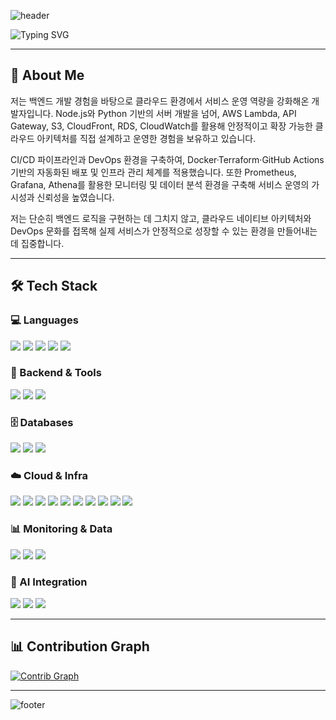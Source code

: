 <!-- Header -->
![header](https://capsule-render.vercel.app/api?type=waving&color=gradient&customColorList=10&height=180&text=Welcome%20to%20Yujin's%20GitHub!&fontSize=40&animation=twinkling&fontAlign=50&fontAlignY=40)

<!-- Typing Animation -->
![Typing SVG](https://readme-typing-svg.demolab.com?font=Fira+Code&weight=500&size=24&pause=1000&color=00CFFF&center=true&vCenter=true&width=500&lines=Backend+Developer;Cloud+Engineer+in+progress)

---

## 👋 About Me
저는 백엔드 개발 경험을 바탕으로 클라우드 환경에서 서비스 운영 역량을 강화해온 개발자입니다.
Node.js와 Python 기반의 서버 개발을 넘어, AWS Lambda, API Gateway, S3, CloudFront, RDS, CloudWatch를 활용해 안정적이고 확장 가능한 클라우드 아키텍처를 직접 설계하고 운영한 경험을 보유하고 있습니다.

CI/CD 파이프라인과 DevOps 환경을 구축하여, Docker·Terraform·GitHub Actions 기반의 자동화된 배포 및 인프라 관리 체계를 적용했습니다.
또한 Prometheus, Grafana, Athena를 활용한 모니터링 및 데이터 분석 환경을 구축해 서비스 운영의 가시성과 신뢰성을 높였습니다.

저는 단순히 백엔드 로직을 구현하는 데 그치지 않고, 클라우드 네이티브 아키텍처와 DevOps 문화를 접목해 실제 서비스가 안정적으로 성장할 수 있는 환경을 만들어내는 데 집중합니다.  

---

## 🛠 Tech Stack

### 💻 Languages
<p>
  <img src="https://img.shields.io/badge/Node.js-339933?style=for-the-badge&logo=nodedotjs&logoColor=white"/>
  <img src="https://img.shields.io/badge/Python-3776AB?style=for-the-badge&logo=python&logoColor=white"/>
  <img src="https://img.shields.io/badge/Java-007396?style=for-the-badge&logo=openjdk&logoColor=white"/>
  <img src="https://img.shields.io/badge/C++-00599C?style=for-the-badge&logo=cplusplus&logoColor=white"/>
  <img src="https://img.shields.io/badge/SQL-003B57?style=for-the-badge&logo=postgresql&logoColor=white"/>
</p>

### 🚀 Backend & Tools
<p>
  <img src="https://img.shields.io/badge/Express.js-000000?style=for-the-badge&logo=express&logoColor=white"/>
  <img src="https://img.shields.io/badge/FastAPI-009688?style=for-the-badge&logo=fastapi&logoColor=white"/>
  <img src="https://img.shields.io/badge/PM2-2B037A?style=for-the-badge&logo=pm2&logoColor=white"/>
</p>

### 🗄 Databases
<p>
  <img src="https://img.shields.io/badge/PostgreSQL-4169E1?style=for-the-badge&logo=postgresql&logoColor=white"/>
  <img src="https://img.shields.io/badge/MySQL-4479A1?style=for-the-badge&logo=mysql&logoColor=white"/>
  <img src="https://img.shields.io/badge/Redis-DC382D?style=for-the-badge&logo=redis&logoColor=white"/>
</p>

### ☁️ Cloud & Infra
<p>
  <img src="https://img.shields.io/badge/AWS%20EC2-FF9900?style=for-the-badge&logo=amazonec2&logoColor=white"/>
  <img src="https://img.shields.io/badge/AWS%20Lambda-FF9900?style=for-the-badge&logo=awslambda&logoColor=white"/>
  <img src="https://img.shields.io/badge/API%20Gateway-FF4F00?style=for-the-badge&logo=amazonapigateway&logoColor=white"/>
  <img src="https://img.shields.io/badge/AWS%20S3-569A31?style=for-the-badge&logo=amazons3&logoColor=white"/>
  <img src="https://img.shields.io/badge/CloudFront-005571?style=for-the-badge&logo=amazoncloudfront&logoColor=white"/>
  <img src="https://img.shields.io/badge/AWS%20RDS-527FFF?style=for-the-badge&logo=amazonrds&logoColor=white"/>
  <img src="https://img.shields.io/badge/AWS%20CloudWatch-FF4F8B?style=for-the-badge&logo=amazoncloudwatch&logoColor=white"/>
  <img src="https://img.shields.io/badge/Docker-2496ED?style=for-the-badge&logo=docker&logoColor=white"/>
  <img src="https://img.shields.io/badge/Terraform-7B42BC?style=for-the-badge&logo=terraform&logoColor=white"/>
  <img src="https://img.shields.io/badge/GitHub%20Actions-2088FF?style=for-the-badge&logo=githubactions&logoColor=white"/>
</p>

### 📊 Monitoring & Data
<p>
  <img src="https://img.shields.io/badge/Prometheus-E6522C?style=for-the-badge&logo=prometheus&logoColor=white"/>
  <img src="https://img.shields.io/badge/Grafana-F46800?style=for-the-badge&logo=grafana&logoColor=white"/>
  <img src="https://img.shields.io/badge/Athena-FF9900?style=for-the-badge&logo=amazonaws&logoColor=white"/>
</p>

### 🤖 AI Integration
<p>
  <img src="https://img.shields.io/badge/OpenAI-412991?style=for-the-badge&logo=openai&logoColor=white"/>
  <img src="https://img.shields.io/badge/Perplexity-1D9BF0?style=for-the-badge&logo=perplexity&logoColor=white"/>
  <img src="https://img.shields.io/badge/LangGraph-000000?style=for-the-badge&logo=langchain&logoColor=white"/>
</p>

---

## 📊 Contribution Graph
[![Contrib Graph](https://github-readme-activity-graph.vercel.app/graph?username=yujin5701&theme=react-dark&hide_border=true)](https://github.com/ashutosh00710/github-readme-activity-graph)


---

<!-- Footer -->
![footer](https://capsule-render.vercel.app/api?type=waving&color=gradient&customColorList=10&height=120&section=footer)
